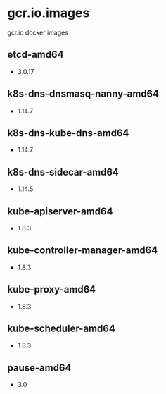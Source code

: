 # gcr.io.images
gcr.io docker images

## etcd-amd64
- 3.0.17

## k8s-dns-dnsmasq-nanny-amd64
- 1.14.7

## k8s-dns-kube-dns-amd64
- 1.14.7

## k8s-dns-sidecar-amd64
- 1.14.5

## kube-apiserver-amd64
- 1.8.3

## kube-controller-manager-amd64
- 1.8.3

## kube-proxy-amd64
- 1.8.3

## kube-scheduler-amd64
- 1.8.3

## pause-amd64
- 3.0

